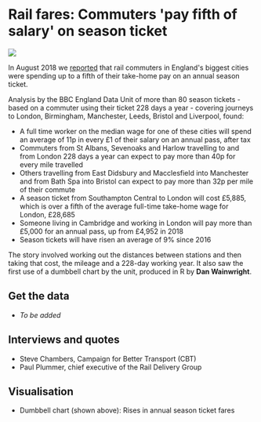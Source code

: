 # Rail fares: Commuters 'pay fifth of salary' on season ticket

![](https://ichef.bbci.co.uk/news/624/cpsprodpb/0D3B/production/_102978330_railfaredumbell2-nc.png)

In August 2018 we [reported](https://www.bbc.co.uk/news/uk-england-45174496) that rail commuters in England's biggest cities were spending up to a fifth of their take-home pay on an annual season ticket.

Analysis by the BBC England Data Unit of more than 80 season tickets - based on a commuter using their ticket 228 days a year - covering journeys to London, Birmingham, Manchester, Leeds, Bristol and Liverpool, found:

* A full time worker on the median wage for one of these cities will spend an average of 11p in every £1 of their salary on an annual pass, after tax
* Commuters from St Albans, Sevenoaks and Harlow travelling to and from London 228 days a year can expect to pay more than 40p for every mile travelled
* Others travelling from East Didsbury and Macclesfield into Manchester and from Bath Spa into Bristol can expect to pay more than 32p per mile of their commute
* A season ticket from Southampton Central to London will cost £5,885, which is over a fifth of the average full-time take-home wage for London, £28,685
* Someone living in Cambridge and working in London will pay more than £5,000 for an annual pass, up from £4,952 in 2018
* Season tickets will have risen an average of 9% since 2016

The story involved working out the distances between stations and then taking that cost, the mileage and a 228-day working year. It also saw the first use of a dumbbell chart by the unit, produced in R by **Dan Wainwright**. 

## Get the data

* *To be added*

## Interviews and quotes

* Steve Chambers, Campaign for Better Transport (CBT)
* Paul Plummer, chief executive of the Rail Delivery Group

## Visualisation

* Dumbbell chart (shown above): Rises in annual season ticket fares
